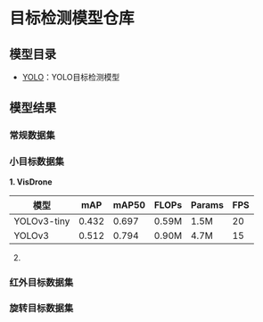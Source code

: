 # 目标检测模型仓库

## 模型目录

- [YOLO](./yolo)：YOLO目标检测模型

## 模型结果

### 常规数据集

### 小目标数据集

**1. VisDrone**

|模型|mAP|mAP50|FLOPs|Params|FPS|
|----|----|----|----|----|----|
|YOLOv3-tiny|0.432|0.697|0.59M|1.5M|20|
|YOLOv3|0.512|0.794|0.90M|4.7M|15|



2. 

### 红外目标数据集

### 旋转目标数据集